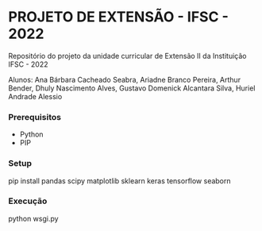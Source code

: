 # PROJETO DE EXTENSÃO - IFSC - 2022

Repositório do projeto da unidade curricular de Extensão II da Instituição IFSC - 2022

Alunos: Ana Bárbara Cacheado Seabra, Ariadne Branco Pereira, Arthur Bender, Dhuly Nascimento Alves, Gustavo Domenick Alcantara Silva, Huriel Andrade Alessio

### Prerequisitos
- Python
- PIP

### Setup
pip install pandas scipy matplotlib sklearn keras tensorflow seaborn

### Execução
python wsgi.py